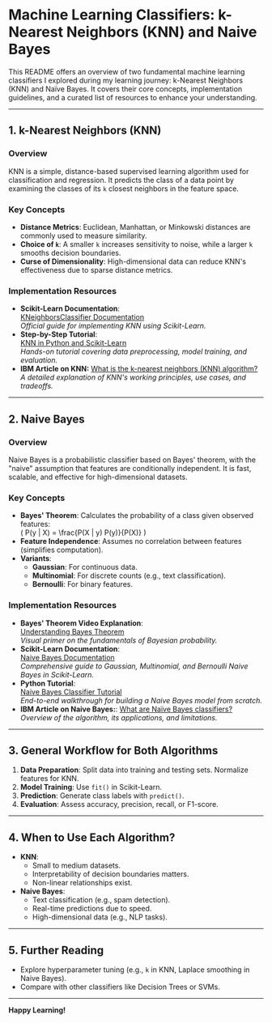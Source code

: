 # Machine Learning Classifiers: k-Nearest Neighbors (KNN) and Naive Bayes

This README offers an overview of two fundamental machine learning classifiers I explored during my learning journey: k-Nearest Neighbors (KNN) and Naïve Bayes. It covers their core concepts, implementation guidelines, and a curated list of resources to enhance your understanding.

---

## 1. k-Nearest Neighbors (KNN)

### Overview
KNN is a simple, distance-based supervised learning algorithm used for classification and regression. It predicts the class of a data point by examining the classes of its `k` closest neighbors in the feature space.

### Key Concepts
- **Distance Metrics**: Euclidean, Manhattan, or Minkowski distances are commonly used to measure similarity.
- **Choice of `k`**: A smaller `k` increases sensitivity to noise, while a larger `k` smooths decision boundaries.
- **Curse of Dimensionality**: High-dimensional data can reduce KNN's effectiveness due to sparse distance metrics.

### Implementation Resources
- **Scikit-Learn Documentation**:  
  [KNeighborsClassifier Documentation](https://scikit-learn.org/stable/modules/generated/sklearn.neighbors.KNeighborsClassifier.html)  
  *Official guide for implementing KNN using Scikit-Learn.*
- **Step-by-Step Tutorial**:  
  [KNN in Python and Scikit-Learn](https://realpython.com/knn-python/)  
  *Hands-on tutorial covering data preprocessing, model training, and evaluation.*
- **IBM Article on KNN:**
  [What is the k-nearest neighbors (KNN) algorithm?](https://www.ibm.com/think/topics/knn)
  *A detailed explanation of KNN's working principles, use cases, and tradeoffs.*

---

## 2. Naive Bayes

### Overview
Naive Bayes is a probabilistic classifier based on Bayes' theorem, with the "naive" assumption that features are conditionally independent. It is fast, scalable, and effective for high-dimensional datasets.

### Key Concepts
- **Bayes' Theorem**: Calculates the probability of a class given observed features:  
  \( P(y | X) = \frac{P(X | y) P(y)}{P(X)} \)
- **Feature Independence**: Assumes no correlation between features (simplifies computation).
- **Variants**:  
  - **Gaussian**: For continuous data.  
  - **Multinomial**: For discrete counts (e.g., text classification).  
  - **Bernoulli**: For binary features.

### Implementation Resources
- **Bayes' Theorem Video Explanation**:  
  [Understanding Bayes Theorem](https://youtu.be/HZGCoVF3YvM)  
  *Visual primer on the fundamentals of Bayesian probability.*
- **Scikit-Learn Documentation**:  
  [Naive Bayes Documentation](https://scikit-learn.org/stable/modules/naive_bayes.html)  
  *Comprehensive guide to Gaussian, Multinomial, and Bernoulli Naive Bayes in Scikit-Learn.*
- **Python Tutorial**:  
  [Naive Bayes Classifier Tutorial](https://hands-on.cloud/naive-bayes-classifier-python-tutorial/)  
  *End-to-end walkthrough for building a Naive Bayes model from scratch.*
- **IBM Article on Naive Bayes:**:
  [What are Naïve Bayes classifiers?](https://www.ibm.com/think/topics/naive-bayes)
  *Overview of the algorithm, its applications, and limitations.*

---

## 3. General Workflow for Both Algorithms
1. **Data Preparation**: Split data into training and testing sets. Normalize features for KNN.
2. **Model Training**: Use `fit()` in Scikit-Learn.
3. **Prediction**: Generate class labels with `predict()`.
4. **Evaluation**: Assess accuracy, precision, recall, or F1-score.

---

## 4. When to Use Each Algorithm?
- **KNN**:  
  - Small to medium datasets.  
  - Interpretability of decision boundaries matters.  
  - Non-linear relationships exist.  
- **Naive Bayes**:  
  - Text classification (e.g., spam detection).  
  - Real-time predictions due to speed.  
  - High-dimensional data (e.g., NLP tasks).

---

## 5. Further Reading
- Explore hyperparameter tuning (e.g., `k` in KNN, Laplace smoothing in Naive Bayes).
- Compare with other classifiers like Decision Trees or SVMs.

---

**Happy Learning!** 